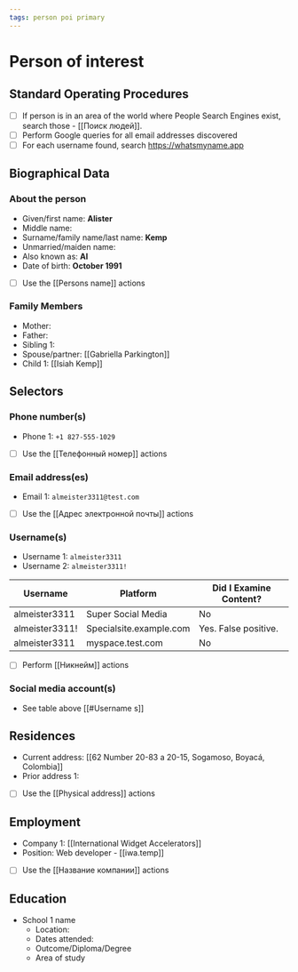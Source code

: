 ```yaml
---
tags: person poi primary
---
```

# Person of interest
## Standard Operating Procedures
- [ ] If person is in an area of the world where People Search Engines exist, search those - [[Поиск людей]].
- [ ] Perform Google queries for all email addresses discovered
- [ ] For each username found, search https://whatsmyname.app

## Biographical Data
### About the person
- Given/first name: **Alister**
- Middle name:
- Surname/family name/last name: **Kemp**
- Unmarried/maiden name:
- Also known as: **Al**
- Date of birth: **October 1991**
- [ ] Use the [[Persons name]] actions

### Family Members
- Mother: 
- Father:
- Sibling 1: 
- Spouse/partner: [[Gabriella Parkington]]
- Child 1: [[Isiah Kemp]]

## Selectors
### Phone number(s)
- Phone 1: `+1 827-555-1029`
- [ ] Use the [[Телефонный номер]] actions

### Email address(es)
- Email 1: `almeister3311@test.com`
- [ ] Use the [[Адрес электронной почты]] actions

### Username(s)
- Username 1: `almeister3311`
- Username 2: `almeister3311!`

| Username       | Platform                | Did I Examine Content? |
| -------------- | ----------------------- | ---------------------- |
| almeister3311  | Super Social Media      | No                     |
| almeister3311! | Specialsite.example.com | Yes. False positive.   |
| almeister3311  | myspace.test.com        | No                       |

- [ ] Perform [[Никнейм]] actions

### Social media account(s)
- See table above [[#Username s]]

## Residences
- Current address:  [[62 Number 20-83 a 20-15, Sogamoso, Boyacá, Colombia]]
- Prior address 1:
- [ ] Use the [[Physical address]] actions

## Employment
- Company 1:  [[International Widget Accelerators]]
- Position:  Web developer - [[iwa.temp]]
- [ ] Use the [[Название компании]] actions

## Education
- School 1 name
	- Location:
	- Dates attended:
	- Outcome/Diploma/Degree
	- Area of study


